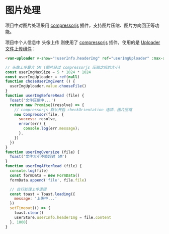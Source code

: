 # 图片处理

项目中对图片处理采用 [compressorjs](https://fengyuanchen.github.io/compressorjs/) 插件，支持图片压缩、图片方向回正等功能。

项目中个人信息中 头像上传 则使用了 [compressorjs](https://fengyuanchen.github.io/compressorjs/) 插件，使用的是 [Uploader 文件上传组件](https://vant-contrib.gitee.io/vant/#/zh-CN/uploader)：

```html
<van-uploader v-show="!userInfo.headerImg" ref="userImgUploader" :max-size="userImgMaxSize" @oversize="userImgOversize" :before-read="userImgBeforeRead" :after-read="userImgAfterRead" preview-size="68" />
```

```js
// 头像上传最大 5M (图片经过 compressorjs 压缩之后的大小)
const userImgMaxSize = 5 * 1024 * 1024
const userImgUploader = ref(null)
function choseUserImgEvent () {
  userImgUploader.value.chooseFile()
}
function userImgBeforeRead (file) {
  Toast('文件压缩中...')
  return new Promise((resolve) => {
    // compressorjs 默认开启 checkOrientation 选项、图片压缩
    new Compressor(file, {
      success: resolve,
      error(err) {
        console.log(err.message);
      },
    })
  })
}
function userImgOversize (file) {
  Toast('文件大小不能超过 5M')
}
function userImgAfterRead (file) {
  console.log(file)
  const formData = new FormData()
  formData.append('file', file.file)

  // 自行处理上传逻辑
  const toast = Toast.loading({
    message: '上传中...'
  })
  setTimeout(() => {
    toast.clear()
    userStore.userInfo.headerImg = file.content
  }, 1000)
}
```
